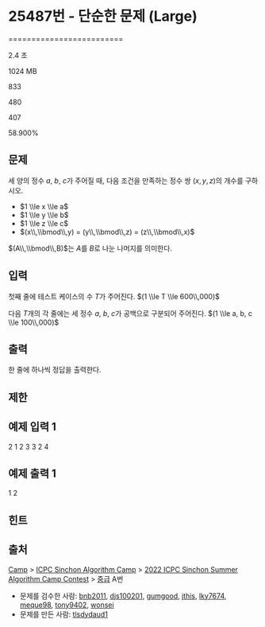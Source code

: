 # 25487번 - 단순한 문제 (Large)


=========================

2.4 초

1024 MB

833

480

407

58.900%

문제
--

세 양의 정수 $a$, $b$, $c$가 주어질 때, 다음 조건을 만족하는 정수 쌍 $(x, y, z)$의 개수를 구하시오.

*   $1 \\le x \\le a$
*   $1 \\le y \\le b$
*   $1 \\le z \\le c$
*   $(x\\,\\bmod\\,y) = (y\\,\\bmod\\,z) = (z\\,\\bmod\\,x)$

$(A\\,\\bmod\\,B)$는 $A$를 $B$로 나눈 나머지를 의미한다.

입력
--

첫째 줄에 테스트 케이스의 수 $T$가 주어진다. $(1 \\le T \\le 600\\,000)$

다음 $T$개의 각 줄에는 세 정수 $a$, $b$, $c$가 공백으로 구분되어 주어진다. $(1 \\le a, b, c \\le 100\\,000)$

출력
--

한 줄에 하나씩 정답을 출력한다.

제한
--

예제 입력 1
-------

2
1 2 3
3 2 4

예제 출력 1
-------

1
2

힌트
--

출처
--

[Camp](/category/220) > [ICPC Sinchon Algorithm Camp](/category/499) > [2022 ICPC Sinchon Summer Algorithm Camp Contest](/category/798) > [중급](/category/detail/3172) A번

*   문제를 검수한 사람: [bnb2011](/user/bnb2011), [djs100201](/user/djs100201), [gumgood](/user/gumgood), [jthis](/user/jthis), [lky7674](/user/lky7674), [meque98](/user/meque98), [tony9402](/user/tony9402), [wonsei](/user/wonsei)
*   문제를 만든 사람: [tlsdydaud1](/user/tlsdydaud1)